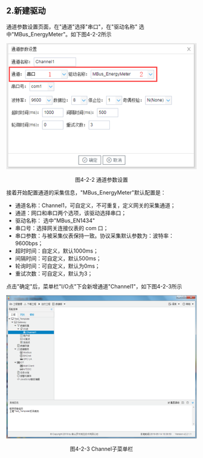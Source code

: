 ## 2.新建驱动

通道参数设置页面，在"通道"选择"串口"，在"驱动名称" 选中"MBus_EnergyMeter"。如下图4-2-2所示

![](assets/默认采集信息.png)

<center>  图4-2-2 通道参数设置</center>

接着开始配置通道的采集信息，"MBus_EnergyMeter"默认配置是：

- 通道名称：Channel1，可自定义，不可重复，定义网关的采集通道；
- 通道：网口和串口两个选项，该驱动选择串口；
- 驱动名称： 选中"MBus_EN1434"
- 串口号：选择网关连接仪表的 com 口；
- 串口参数：与被采集仪表保持一致。协议采集默认参数为：波特率：9600bps；
- 超时时间：自定义，默认1000ms； 
- 间隔时间：可自定义，默认500ms；
- 轮询时间：可自定义，默认为0ms；
- 重试次数：可自定义，默认为3；

点击"确定"后，菜单栏"I/O点"下会新增通道"Channel1"，如下图4-2-3所示

![](../../assets/通道创建完成.png)

<center> 图4-2-3 Channel子菜单栏</center>